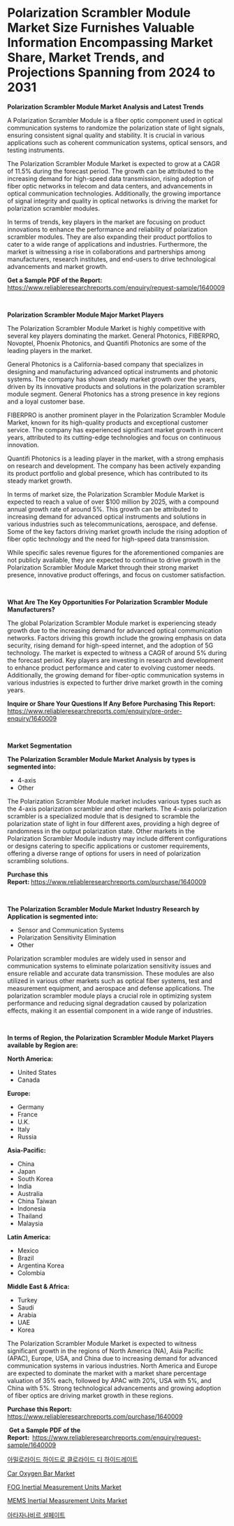 <p><h1>Polarization Scrambler Module Market Size Furnishes Valuable Information Encompassing Market Share, Market Trends, and Projections Spanning from 2024 to 2031</h1></p><p><strong>Polarization Scrambler Module Market Analysis and Latest Trends</strong></p>
<p><p>A Polarization Scrambler Module is a fiber optic component used in optical communication systems to randomize the polarization state of light signals, ensuring consistent signal quality and stability. It is crucial in various applications such as coherent communication systems, optical sensors, and testing instruments.</p><p>The Polarization Scrambler Module Market is expected to grow at a CAGR of 11.5% during the forecast period. The growth can be attributed to the increasing demand for high-speed data transmission, rising adoption of fiber optic networks in telecom and data centers, and advancements in optical communication technologies. Additionally, the growing importance of signal integrity and quality in optical networks is driving the market for polarization scrambler modules.</p><p>In terms of trends, key players in the market are focusing on product innovations to enhance the performance and reliability of polarization scrambler modules. They are also expanding their product portfolios to cater to a wide range of applications and industries. Furthermore, the market is witnessing a rise in collaborations and partnerships among manufacturers, research institutes, and end-users to drive technological advancements and market growth.</p></p>
<p><strong>Get a Sample PDF of the Report:&nbsp;</strong> <a href="https://www.reliableresearchreports.com/enquiry/request-sample/1640009">https://www.reliableresearchreports.com/enquiry/request-sample/1640009</a></p>
<p>&nbsp;</p>
<p><strong>Polarization Scrambler Module Major Market Players</strong></p>
<p><p>The Polarization Scrambler Module Market is highly competitive with several key players dominating the market. General Photonics, FIBERPRO, Novoptel, Phoenix Photonics, and Quantifi Photonics are some of the leading players in the market.</p><p>General Photonics is a California-based company that specializes in designing and manufacturing advanced optical instruments and photonic systems. The company has shown steady market growth over the years, driven by its innovative products and solutions in the polarization scrambler module segment. General Photonics has a strong presence in key regions and a loyal customer base.</p><p>FIBERPRO is another prominent player in the Polarization Scrambler Module Market, known for its high-quality products and exceptional customer service. The company has experienced significant market growth in recent years, attributed to its cutting-edge technologies and focus on continuous innovation.</p><p>Quantifi Photonics is a leading player in the market, with a strong emphasis on research and development. The company has been actively expanding its product portfolio and global presence, which has contributed to its steady market growth.</p><p>In terms of market size, the Polarization Scrambler Module Market is expected to reach a value of over $100 million by 2025, with a compound annual growth rate of around 5%. This growth can be attributed to increasing demand for advanced optical instruments and solutions in various industries such as telecommunications, aerospace, and defense. Some of the key factors driving market growth include the rising adoption of fiber optic technology and the need for high-speed data transmission.</p><p>While specific sales revenue figures for the aforementioned companies are not publicly available, they are expected to continue to drive growth in the Polarization Scrambler Module Market through their strong market presence, innovative product offerings, and focus on customer satisfaction.</p></p>
<p>&nbsp;</p>
<p><strong>What Are The Key Opportunities For Polarization Scrambler Module Manufacturers?</strong></p>
<p><p>The global Polarization Scrambler Module market is experiencing steady growth due to the increasing demand for advanced optical communication networks. Factors driving this growth include the growing emphasis on data security, rising demand for high-speed internet, and the adoption of 5G technology. The market is expected to witness a CAGR of around 5% during the forecast period. Key players are investing in research and development to enhance product performance and cater to evolving customer needs. Additionally, the growing demand for fiber-optic communication systems in various industries is expected to further drive market growth in the coming years.</p></p>
<p><strong>Inquire or Share Your Questions If Any Before Purchasing This Report:</strong> <a href="https://www.reliableresearchreports.com/enquiry/pre-order-enquiry/1640009">https://www.reliableresearchreports.com/enquiry/pre-order-enquiry/1640009</a></p>
<p>&nbsp;</p>
<p><strong>Market Segmentation</strong></p>
<p><strong>The Polarization Scrambler Module Market Analysis by types is segmented into:</strong></p>
<p><ul><li>4-axis</li><li>Other</li></ul></p>
<p><p>The Polarization Scrambler Module market includes various types such as the 4-axis polarization scrambler and other markets. The 4-axis polarization scrambler is a specialized module that is designed to scramble the polarization state of light in four different axes, providing a high degree of randomness in the output polarization state. Other markets in the Polarization Scrambler Module industry may include different configurations or designs catering to specific applications or customer requirements, offering a diverse range of options for users in need of polarization scrambling solutions.</p></p>
<p><strong>Purchase this Report:&nbsp;</strong><a href="https://www.reliableresearchreports.com/purchase/1640009">https://www.reliableresearchreports.com/purchase/1640009</a></p>
<p>&nbsp;</p>
<p><strong>The Polarization Scrambler Module Market Industry Research by Application is segmented into:</strong></p>
<p><ul><li>Sensor and Communication Systems</li><li>Polarization Sensitivity Elimination</li><li>Other</li></ul></p>
<p><p>Polarization scrambler modules are widely used in sensor and communication systems to eliminate polarization sensitivity issues and ensure reliable and accurate data transmission. These modules are also utilized in various other markets such as optical fiber systems, test and measurement equipment, and aerospace and defense applications. The polarization scrambler module plays a crucial role in optimizing system performance and reducing signal degradation caused by polarization effects, making it an essential component in a wide range of industries.</p></p>
<p>&nbsp;</p>
<p><strong>In terms of Region, the Polarization Scrambler Module Market Players available by Region are:</strong></p>
<p>
    <p> <strong> North America: </strong>
        <ul>
            <li>United States</li>
            <li>Canada</li>
        </ul>
        </p> 
    <p> <strong> Europe: </strong>
        <ul>
            <li>Germany</li>
            <li>France</li>
            <li>U.K.</li>
            <li>Italy</li>
            <li>Russia</li>
        </ul>
        </p> 
    <p> <strong> Asia-Pacific: </strong>
        <ul>
            <li>China</li>
            <li>Japan</li>
            <li>South Korea</li>
            <li>India</li>
            <li>Australia</li>
            <li>China Taiwan</li>
            <li>Indonesia</li>
            <li>Thailand</li>
            <li>Malaysia</li>
        </ul>
        </p> 
    <p> <strong> Latin America: </strong>
        <ul>
            <li>Mexico</li>
            <li>Brazil</li>
            <li>Argentina Korea</li>
            <li>Colombia</li>
        </ul>
        </p> 
    <p> <strong> Middle East & Africa: </strong>
        <ul>
            <li>Turkey</li>
            <li>Saudi</li>
            <li>Arabia</li>
            <li>UAE</li>
            <li>Korea</li>
        </ul>
    </p>
    </p>
<p><p>The Polarization Scrambler Module Market is expected to witness significant growth in the regions of North America (NA), Asia Pacific (APAC), Europe, USA, and China due to increasing demand for advanced communication systems in various industries. North America and Europe are expected to dominate the market with a market share percentage valuation of 35% each, followed by APAC with 20%, USA with 5%, and China with 5%. Strong technological advancements and growing adoption of fiber optics are driving market growth in these regions.</p></p>
<p><strong>Purchase this Report: </strong><a href="https://www.reliableresearchreports.com/purchase/1640009">https://www.reliableresearchreports.com/purchase/1640009</a></p>
<p>&nbsp;<strong>Get a Sample PDF of the Report:&nbsp;&nbsp;</strong><a href="https://www.reliableresearchreports.com/enquiry/request-sample/1640009">https://www.reliableresearchreports.com/enquiry/request-sample/1640009</a></p>
<p><strong></strong></p>
<p><p><a href="https://github.com/lkwggful07722/Market-Research-Report-List-1/blob/main/629800211911.md">아밀로라이드 하이드로 클로라이드 디 하이드레이트</a></p><p><a href="https://issuu.com/reportprime-2/docs/car-oxygen-bar-market-size-2030.pptx">Car Oxygen Bar Market</a></p><p><a href="https://github.com/okotobwrhuteie/Market-Research-Report-List-1/blob/main/fog-inertial-measurement-units-market.md">FOG Inertial Measurement Units Market</a></p><p><a href="https://github.com/myacatherineblakecaczo9vcsw/Market-Research-Report-List-2/blob/main/mems-inertial-measurement-units-market.md">MEMS Inertial Measurement Units Market</a></p><p><a href="https://github.com/ZacharyScthmitt4465/Market-Research-Report-List-1/blob/main/307729411912.md">아타자나비르 설페이트</a></p></p>